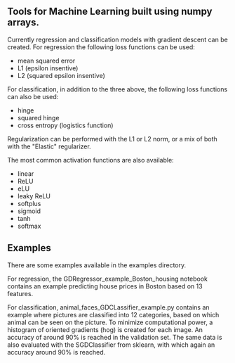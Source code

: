 ## Tools for Machine Learning built using numpy arrays.

Currently regression and classification models with gradient descent can be created. 
For regression the following loss functions can be used:

  * mean squared error
  * L1 (epsilon insentive) 
  * L2 (squared epsilon insentive)

For classification, in addition to the three above, the following loss functions can also be used:

  * hinge
  * squared hinge
  * cross entropy (logistics function) 

Regularization can be performed with the L1 or L2 norm, or a mix of both with the "Elastic" regularizer. 

The most common activation functions are also available: 

  * linear
  * ReLU
  * eLU
  * leaky ReLU
  * softplus
  * sigmoid
  * tanh
  * softmax

## Examples

There are some examples available in the examples directory. 

For regression, the GDRegressor_example_Boston_housing notebook contains an example predicting house prices in Boston based on 13 features.

For classification, animal_faces_GDCLassifier_example.py contains an example where pictures are classified into 12 categories, based on which animal can be seen on the picture. To minimize computational power, a histogram of oriented gradients (hog) is created for each image. An accuracy of around 90% is reached in the validation set. The same data is also evaluated with the SGDClassifier from sklearn, with which again an accuracy around 90% is reached.
